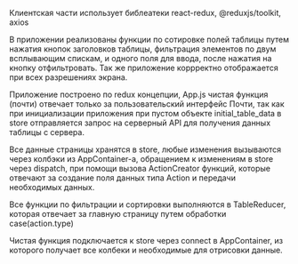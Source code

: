 Клиентская части использует библеатеки react-redux, @reduxjs/toolkit, axios 

В приложении реализованы функции по сотировке полей таблицы путем нажатия кнопок заголовков таблицы, фильтрация элементов по двум всплывающим спискам, и одного поля для ввода, после нажатия на кнопку отфильтровать. Так же приложение коррректно отображается при всех разрешениях экрана.

Приложение построено по redux концепции, App.js чистая функция (почти) отвечает только за пользовательский интерфейс 
Почти, так как при инициализации приложения при пустом объекте initial_table_data в store отправляется запрос на серверный API для получения данных таблицы с сервера.

Все данные страницы хранятся в store, любые изменения вызываются через колбэки из AppContainer-а, обращением к изменениям в store через dispatch, при помощи вызова 
ActionCreator функций, которые отвечают за создание поля данных типа Action и передачи необходимых данных.

Все функции по фильтрации и сортировки выполняются в TableReducer, которая отвечает за главную страницу путем обработки case(action.type)

Чистая функция подключается к store через connect в AppContainer, из которого получает все колбеки и необходимые для отрисовки данные.



